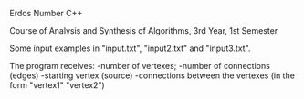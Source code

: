 Erdos Number C++

Course of Analysis and Synthesis of Algorithms, 3rd Year, 1st Semester

Some input examples in "input.txt", "input2.txt" and "input3.txt".

The program receives:
-number of vertexes;
-number of connections (edges)
-starting vertex (source)
-connections between the vertexes (in the form "vertex1" "vertex2")
